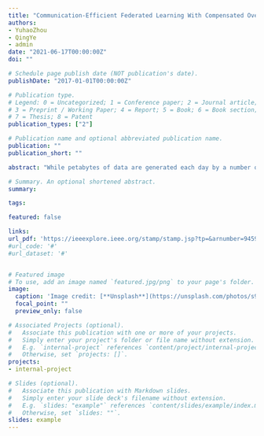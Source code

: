 ```yaml
---
title: "Communication-Efficient Federated Learning With Compensated Overlap-FedAvg."
authors:
- YuhaoZhou
- QingYe
- admin
date: "2021-06-17T00:00:00Z"
doi: ""

# Schedule page publish date (NOT publication's date).
publishDate: "2017-01-01T00:00:00Z"

# Publication type.
# Legend: 0 = Uncategorized; 1 = Conference paper; 2 = Journal article;
# 3 = Preprint / Working Paper; 4 = Report; 5 = Book; 6 = Book section;
# 7 = Thesis; 8 = Patent
publication_types: ["2"]

# Publication name and optional abbreviated publication name.
publication: ""
publication_short: ""

abstract: "While petabytes of data are generated each day by a number of independent computing devices, only a few of them can be finally collected and used for deep learning (DL) due to the apprehension of data security and privacy leakage, thus seriously retarding the extension of DL. In such a circumstance, federated learning (FL) was proposed to perform model training by multiple clients' combined data without the dataset sharing within the cluster. Nevertheless, federated learning with periodic model averaging (FedAvg) introduced massive communication overhead as the synchronized data in each iteration is about the same size as the model, and thereby leading to a low communication efficiency. Consequently, variant proposals focusing on the communication rounds reduction and data compression were proposed to decrease the communication overhead of FL. In this article, we propose Overlap-FedAvg, an innovative framework that loosed the chain-like constraint of federated learning and paralleled the model training phase with the model communication phase (i.e., uploading local models and downloading the global model), so that the latter phase could be totally covered by the former phase. Compared to vanilla FedAvg, Overlap-FedAvg was further developed with a hierarchical computing strategy, a data compensation mechanism, and a nesterov accelerated gradients (NAG) algorithm. In Particular, Overlap-FedAvg is orthogonal to many other compression methods so that they could be applied together to maximize the utilization of the cluster. Besides, the theoretical analysis is provided to prove the convergence of the proposed framework. Extensive experiments conducting on both image classification and natural language processing tasks with multiple models and datasets also demonstrate that the proposed framework substantially reduced the communication overhead and boosted the federated learning process."

# Summary. An optional shortened abstract.
summary:

tags:

featured: false

links:
url_pdf: 'https://ieeexplore.ieee.org/stamp/stamp.jsp?tp=&arnumber=9459540'
#url_code: '#'
#url_dataset: '#'


# Featured image
# To use, add an image named `featured.jpg/png` to your page's folder. 
image:
  caption: 'Image credit: [**Unsplash**](https://unsplash.com/photos/s9CC2SKySJM)'
  focal_point: ""
  preview_only: false

# Associated Projects (optional).
#   Associate this publication with one or more of your projects.
#   Simply enter your project's folder or file name without extension.
#   E.g. `internal-project` references `content/project/internal-project/index.md`.
#   Otherwise, set `projects: []`.
projects:
- internal-project

# Slides (optional).
#   Associate this publication with Markdown slides.
#   Simply enter your slide deck's filename without extension.
#   E.g. `slides: "example"` references `content/slides/example/index.md`.
#   Otherwise, set `slides: ""`.
slides: example
---
```

